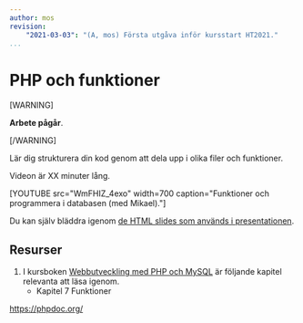 ```yaml
---
author: mos
revision:
    "2021-03-03": "(A, mos) Första utgåva inför kursstart HT2021."
...
```

PHP och funktioner
====================

[WARNING]

**Arbete pågår**.

[/WARNING]

Lär dig strukturera din kod genom att dela upp i olika filer och funktioner.

Videon är XX minuter lång.

[YOUTUBE src="WmFHIZ_4exo" width=700 caption="Funktioner och programmera i databasen (med Mikael)."]

Du kan själv bläddra igenom [de HTML slides som används i presentationen](kursmaterial/databas/forelasning/v1/f06-funktioner/slide.html).



Resurser
------------------------

1. I kursboken [Webbutveckling med PHP och MySQL](kunskap/boken-webbutveckling-med-php-och-mysql) är följande kapitel relevanta att läsa igenom.
    * Kapitel 7 Funktioner

https://phpdoc.org/
